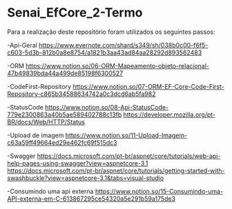 # Senai_EfCore_2-Termo
Para a realização deste repositório foram utilizados os seguintes passos:

-Api-Geral
https://www.evernote.com/shard/s349/sh/038b0c00-f6f5-c603-5d3b-812b0a8e8754/a1821b3aa43ad84aa28292d893562483

-ORM
https://www.notion.so/06-ORM-Mapeamento-objeto-relacional-47b49839bda44a499de85198f6300527

-CodeFirst-Repository
https://www.notion.so/07-ORM-EF-Core-Code-First-Repository-c865b34588634742a0c3dcd6ab5fa982

-StatusCode
https://www.notion.so/08-Api-StatusCode-779e2300863a40b5ae589402788c13fb
https://developer.mozilla.org/pt-BR/docs/Web/HTTP/Status

-Upload de imagem
https://www.notion.so/11-Upload-Imagem-c63a59ff49664ed29e462fc69f515dc3

-Swagger
https://docs.microsoft.com/pt-br/aspnet/core/tutorials/web-api-help-pages-using-swagger?view=aspnetcore-3.1
https://docs.microsoft.com/pt-br/aspnet/core/tutorials/getting-started-with-swashbuckle?view=aspnetcore-3.1&tabs=visual-studio

-Consumindo uma api externa
https://www.notion.so/15-Consumindo-uma-API-externa-em-C-613867295ce54320a5e291b59a175de3
